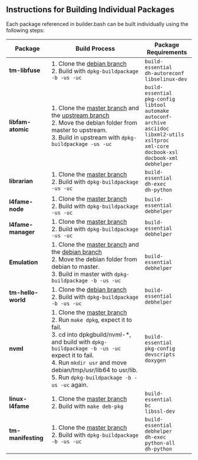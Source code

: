 ## Instructions for Building Individual Packages

Each package referenced in builder.bash can be built individually using the following steps:


| Package | Build Process | Package Requirements |
| --- | --- | --- |
| **tm-libfuse** | 1. Clone the [debian branch](https://github.com/FabricAttachedMemory/tm-libfuse.git)<br>2. Build with `dpkg-buildpackage -b -us -uc` | `build-essential`<br>`dh-autoreconf`<br>`libselinux-dev` |
| **libfam-atomic** | 1. Clone the [master branch](https://github.com/FabricAttachedMemory/libfam-atomic.git) and the [upstream branch](https://github.com/FabricAttachedMemory/libfam-atomic/tree/upstream)<br>2. Move the debian folder from master to upstream.<br>3. Build in upstream with `dpkg-buildpackage -us -uc` | `build-essential`<br>`pkg-config`<br>`libtool`<br>`automake`<br>`autoconf-archive`<br>`asciidoc`<br>`libxml2-utils`<br>`xsltproc`<br>`xml-core`<br>`docbook-xsl`<br>`docbook-xml`<br>`debhelper` |
| **librarian** | 1. Clone the [master branch](https://github.com/FabricAttachedMemory/tm-librarian.git)<br>2. Build with `dpkg-buildpackage -us -uc`  | `build-essential`<br>`dh-exec`<br>`dh-python` |
| **l4fame-node** | 1. Clone the [master branch](https://github.com/FabricAttachedMemory/l4fame-node.git)<br>2. Build with `dpkg-buildpackage -us -uc` | `build-essential`<br>`debhelper` |
| **l4fame-manager** | 1. Clone the [master branch](https://github.com/FabricAttachedMemory/l4fame-manager.git)<br>2. Build with `dpkg-buildpackage -us -uc` | `build-essential`<br>`debhelper` |
| **Emulation** | 1. Clone the [master branch](https://github.com/FabricAttachedMemory/Emulation.git) and the [debian branch](https://github.com/FabricAttachedMemory/Emulation/tree/debian)<br>2. Move the debian folder from debian to master.<br>3. Build in master with `dpkg-buildpackage -b -us -uc` | `build-essential`<br>`debhelper` |
| **tm-hello-world** | 1. Clone the [debian branch](https://github.com/FabricAttachedMemory/tm-hello-world/tree/debian)<br>2. Build with `dpkg-buildpackage -b -us -uc` | `build-essential`<br>`debhelper` |
| **nvml** | 1. Clone the [master branch](https://github.com/FabricAttachedMemory/nvml.git)<br>2. Run `make dpkg`, expect it to fail.<br>3. cd into dpkgbuild/nvml-*, and build with `dpkg-buildpackage -b -us -uc` expect it to fail.<br>4. Run `mkdir usr` and move debian/tmp/usr/lib64 to usr/lib.<br>5. Run `dpkg-buildpackage -b -us -uc` again. | `build-essential`<br>`pkg-config`<br>`devscripts`<br>`doxygen` |
| **linux-l4fame** | 1. Clone the [master branch](https://github.com/FabricAttachedMemory/linux-l4fame.git)<br>2. Build with `make deb-pkg` | `build-essential`<br>`bc`<br>`libssl-dev` |
| **tm-manifesting** | 1. Clone the [master branch](https://github.com/FabricAttachedMemory/tm-manifesting.git)<br>2. Build with `dpkg-buildpackage -b -us -uc` | `build-essential`<br>`debhelper`<br>`dh-exec`<br>`python-all`<br>`dh-python` |
